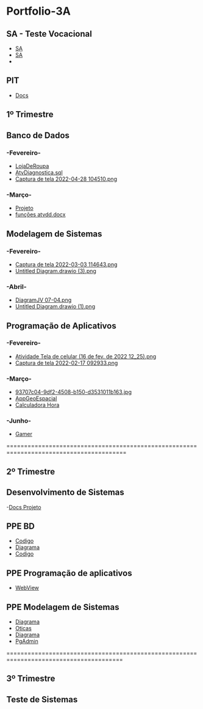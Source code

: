 # Portfolio-3A

## SA - Teste Vocacional

- [SA](SA%20-%20Teste%20Vocacional/Aula%2019_05%20-%20Modelagem%20de%20Sistemas%20(19%20de%20mai.%20de%202022%2012_30))
- [SA](SA%20-%20Teste%20Vocacional/Projeto%20Teste%20Vocacional%20(1).pdf)
- []()

## PIT 

- [Docs](PIT/Ricardo%20Silva%20-%20Aula%2024_06%20-%20Desenvolvimento%20de%20Sistemas%20(1).docx)

## 1º Trimestre

## Banco de Dados

### -Fevereiro-
- [LojaDeRoupa](Banco%20de%20Dados/Fevereiro/LojaDeRoupas.sql)
- [AtvDiagnostica.sql](Banco%20de%20Dados/Fevereiro/AtvDiagnostica.sql)
- [Captura de tela 2022-04-28 104510.png](Banco%20de%20Dados/Fevereiro/Captura%20de%20tela%202022-04-28%20104510.png)

### -Março-

- [Projeto](Banco%20de%20Dados/Março/PROJETO%20BANCO%20DE%20DADOS%20(1)%20(1).pdf)
- [funções atvdd.docx](Banco%20de%20Dados/Março/funções%20atvdd.docx)

## Modelagem de Sistemas

### -Fevereiro-

- [Captura de tela 2022-03-03 114643.png](Modelagens%20de%20sistemas/fevereiro/Captura%20de%20tela%202022-03-03%20114643.png)
- [Untitled Diagram.drawio (3).png](Modelagens%20de%20sistemas/fevereiro/Untitled%20Diagram.drawio%20(3).png)


### -Abril-

- [DiagramJV 07-04.png](Modelagens%20de%20sistemas/Abril/DiagramJV%2007-04.png)
- [Untitled Diagram.drawio (1).png](Modelagens%20de%20sistemas/Abril/Untitled%20Diagram.drawio%20(1).png)


## Programação de Aplicativos

### -Fevereiro-

- [Atividade Tela de celular (16 de fev. de 2022 12_25).png](Programação%20de%20aplicativo/Fevereiro/Atividade%20Tela%20de%20celular%20(16%20de%20fev.%20de%202022%2012_25).png)
- [Captura de tela 2022-02-17 092933.png](Programação%20de%20aplicativo/Fevereiro/Captura%20de%20tela%202022-02-17%20092933.png)

### -Março-

- [93707c04-9df2-4508-b150-d3531011b163.jpg](Programação%20de%20aplicativo/Março/93707c04-9df2-4508-b150-d3531011b163.jpg)
- [AppGeoEspacial](Programação%20de%20aplicativo/Março/AppGeoEspacial)
- [Calculadora Hora](Programação%20de%20aplicativo/calculadora%20hora)

### -Junho- 

- [Gamer](Programação%20de%20aplicativo/ProjetoDado.zip)
 
========================================================================================

## 2º Trimestre

## Desenvolvimento de Sistemas

-[Docs Projeto](Desenvolvimento%20de%20Sistemas/Junho/Ricardo%20Silva%20-%20Aula%2024_06%20-%20Desenvolvimento%20de%20Sistemas.docx)

## PPE BD

- [Codigo](PPE/PPE%20-%20MARIA_PGADMIN.pdf)
- [Diagrama](PPE/PPE%20TI%20Bar.drawio.png)
- [Codigo](PPE/PgAdminOticas.pdf)

## PPE Programação de aplicativos

- [WebView](PPE/WebViewPPE.zip)

## PPE Modelagem de Sistemas 

- [Diagrama](PPE/PPE%20Otica%20Ricardo%20(1)%20(1).png)
- [Oticas](PPE/PPEOticas.zip)
- [Diagrama](PPE/Ricardo.drawio.png)
- [PgAdmin](PPE/PgAdminOticas%20(1).pdf)

=======================================================================================

## 3º Trimestre 

## Teste de Sistemas 







